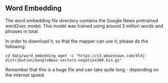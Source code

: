 ## Word Embedding

The word embedding file directory contains the Google News pretrained word2vec model. This model was trained using
around 3 million words and phrases in total.

In order to download it, so that the mapper can use it, please do the following:

``
cd data/word_embedding
wget -c "https://s3.amazonaws.com/dl4j-distribution/GoogleNews-vectors-negative300.bin.gz"
``

Remember that this is a huge file and can take quite long - depending on the internet speed.
